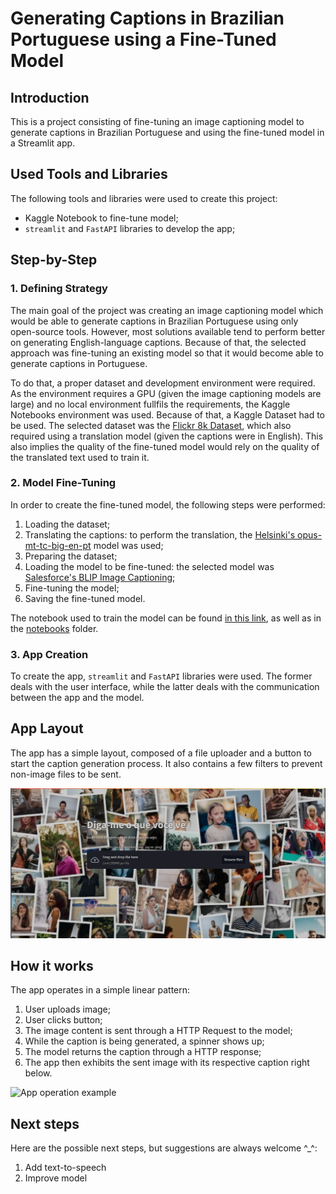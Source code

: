 # Generating Captions in Brazilian Portuguese using a Fine-Tuned Model

## Introduction

This is a project consisting of fine-tuning an image captioning model to generate captions in Brazilian Portuguese and using the fine-tuned model in a Streamlit app.

## Used Tools and Libraries

The following tools and libraries were used to create this project:

- Kaggle Notebook to fine-tune model;
- `streamlit` and `FastAPI` libraries to develop the app;

## Step-by-Step

### 1. Defining Strategy

The main goal of the project was creating an image captioning model which would be able to generate captions in Brazilian Portuguese using only open-source tools. However, most solutions available tend to perform better on generating English-language captions. Because of that, the selected approach was fine-tuning an existing model so that it would become able to generate captions in Portuguese. 

To do that, a proper dataset and development environment were required. As the environment requires a GPU (given the image captioning models are large) and no local environment fullfils the requirements, the Kaggle Notebooks environment was used. Because of that, a Kaggle Dataset had to be used. The selected dataset was the [Flickr 8k Dataset](https://www.kaggle.com/datasets/adityajn105/flickr8k), which also required using a translation model (given the captions were in English). This also implies the quality of the fine-tuned model would rely on the quality of the translated text used to train it.

### 2. Model Fine-Tuning

In order to create the fine-tuned model, the following steps were performed:

1. Loading the dataset;
2. Translating the captions: to perform the translation, the [Helsinki's opus-mt-tc-big-en-pt](https://huggingface.co/Helsinki-NLP/opus-mt-tc-big-en-pt) model was used;
3. Preparing the dataset;
4. Loading the model to be fine-tuned: the selected model was [Salesforce's BLIP Image Captioning](https://huggingface.co/Salesforce/blip-image-captioning-base);
5. Fine-tuning the model;
6. Saving the fine-tuned model.

The notebook used to train the model can be found [in this link](https://www.kaggle.com/code/christophercamilo/fine-tuning-an-image-captioning-model-to-pt-br), as well as in the [notebooks](/notebooks) folder.

### 3. App Creation

To create the app, `streamlit` and `FastAPI` libraries were used. The former deals with the user interface, while the latter deals with the communication between the app and the model.

## App Layout

The app has a simple layout, composed of a file uploader and a button to start the caption generation process. It also contains a few filters to prevent non-image files to be sent.

![App layout](/app_img/main_page.png)

## How it works

The app operates in a simple linear pattern:

1. User uploads image;
2. User clicks button;
3. The image content is sent through a HTTP Request to the model;
4. While the caption is being generated, a spinner shows up;
5. The model returns the caption through a HTTP response;
6. The app then exhibits the sent image with its respective caption right below.

![App operation example](/app_img/generate_caption.gif)

## Next steps

Here are the possible next steps, but suggestions are always welcome ^_^:

1. Add text-to-speech
2. Improve model


